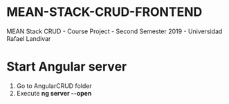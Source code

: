 # MEAN-STACK-CRUD-FRONTEND
MEAN Stack CRUD - Course Project - Second Semester 2019 - Universidad Rafael Landivar

# Start Angular server
1. Go to AngularCRUD folder
2. Execute **ng server --open**
